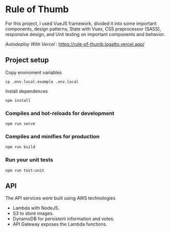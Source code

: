 # Rule of Thumb

For this project, I used VueJS framework, divided it into some important components, design patterns, State with Vuex, CSS preprocessor (SASS), responsive design, and Unit testing on important components and behavior.

_Autodeploy With Vercel_ : https://rule-of-thumb.logatto.vercel.app/

## Project setup

Copy enviroment variables

```
cp .env.local.example .env.local
```

Install dependences

```
npm install
```

### Compiles and hot-reloads for development

```
npm run serve
```

### Compiles and minifies for production

```
npm run build
```

### Run your unit tests

```
npm run test:unit
```

## API

The API services were built using AWS technologies

- Lambda with NodeJS.
- S3 to store images.
- DynamoDB for persistent information and votes.
- API Gateway exposes the Lambda functions.
